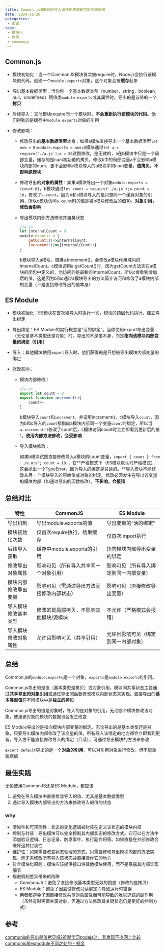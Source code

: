 ```yaml
---
title: Common.js和ESM对导入模块的修改是否影响原模块
date: 2024-11-20
categories:
 - 面试
tags:
 - 模块化
 - 原理
 - commonjs
---
```


## Common.js

- 模块初始化：当一个CommonJS模块首次被require时，Node.js会执行该模块的代码，创建一个`module.exports`对象，这个对象会被**缓存**起来

- 导出基本数据类型：当你将一个基本数据类型（number，string，boolean，null，undefined）赋值类`module.exports`或其属性时，导出的是该值的一个**拷贝**

- 后续导入：其他模块require同一个模块时，**不会重新执行该模块的代码**。他们得到的是缓存中`module.exports`对象的引用

- 修改影响：

  - 修改导出的**基本数据类型**本身：如果a模块直接导出一个基本数据类型`let num = 0;module.exports = num;`b模块通过`let a = require('./a.js');a = 20`试图修改，是无效的，a在b模块中只是一个局部变量，储存的是num初始值的拷贝。修改b中的局部变量a不会影响a模块内部的num，更不会影响c模块导入的a模块中的num变量。**值拷贝，不影响原模块**

  - 修改导出的**对象的属性**：如果a模块导出一个对象`module.exports = {count:0}`，b模块通过`let count = require('./a.js');a.count = 10`，修改了`a.count`。因为b和c模块导入的是只想同一个缓存对象的引用，所以c模块访问`a.count`时的值是被b模块修改后的值10。**对象引用，修改会影响**

  - 导出模块内部方法修改其自身状态

    ```JavaScript
    //a.js
    let internalCount = 0
    module.exports = {
        getCount:()=>internalCount,
        increment:()=>{internalCOunt++}
    }
    ```

    b模块导入a模块，调用a.increment()，会修改a模块作用域内的internalCount。c模块调用a.getCount()时，因为getCount方法实在a模块的闭包中定义的，他访问的是最新的internalCount，所以c会看到增加后的值。这是因为b和c通过a模块导出的方法简介访问和修改了a模块内部的变量（不是直接修改导出的值本身）

## ES Module

- 模块初始化：ES模块在首次被导入时执行一次，模块的顶层代码执行，建立导出绑定

- 导出绑定：ES Module的实行概念是“活的绑定”。当你使用export导出变量（无论是基本类型还是对象）时，导出的不是值本身，而是**指向该模块内部变量的绑定（引用）**

- 导入：其他模块使用`import`导入时，他们获得的是只想被导出模块内部变量的绑定

- 修改影响：

  - 模块内部修改：

    ```JavaScript
    //a.js
    export let count = 0
    export function increment(){
        count++
    }
    ```

    b模块导入`count`和`increment`，并调用increment()，c模块导入`count`，因为b和c导入的`count`都指向a模块内部同一个变量`count`的绑定，所以当`a.increment()`修改了count后，c模块访问count时会立即看到更新后的值1。**使用内部方法修改，会受影响**

  - 导入模块修改：

    如果b模块试图直接修改导入a模块的count变量，`import { count } from './a.mjs'; count = 10;`，在**严格模式下（ES模块默认时严格模式），这会抛出一个TypeError，因为导入的绑定是只读的。**导入模块不能修改从另一个模块导入的原始值或对象的绑定。修改必须发生在导出该变量的模块内部（如通过导出的函数修改）。**不影响，会报错**

## 总结对比

| 特性                 | CommonJS                                   | ES Module                              |
| -------------------- | ------------------------------------------ | -------------------------------------- |
| 导出机制             | 导出module.exports的值                     | 导出变量的“活的绑定”                   |
| 模块初始化次数       | 仅首次require执行，结果缓存                | 仅首次import执行                       |
| 后续导入获取         | 缓存中module.exports的引用                 | 指向模块内部导出变量的绑定             |
| 修改导出对象属性     | 影响可见（所有导入共享同一个对象引用）     | 影响可见（所有导入绑定到同一内部变量） |
| 模块内部修改导出变量 | 影响可见（需通过导出方法间接修改内部状态） | 影响可见（直接修改导出变量）           |
| 导入模块修改基本类型 | 修改的是局部拷贝，不影响其他模块/源模块    | 不允许（严格模式会报错）               |
| 导入模块修改对象属性 | 允许且影响可见（共享引用）                 | 允许且影响可见（绑定到同一内部对象）   |



## 总结

Common.js的`module.exports`是一个对象，`exports`是`module.exports`的引用。

Common.js导出的是值（基本类型是拷贝）或对象引用，模块间共享状态主要通过**共享导出的对象引用**或通过导出的函数修改模块内部状态来实现。直接导出的**基本类型值**在不同模块中是**独立的拷贝**

Common.js导出的值是对象时，导入的是对象的引用，无论哪个模块修改该对象，使用该对象的模块的数据也会发生改变

ES Module导出的是指向模块内部变量的绑定。无论导出的是基本类型还是对象，只要导出模块内部修改了该变量的值，所有导入该绑定的地方都会立即看到更新。导入方不能直接修改导入的绑定（只读），可通过导出模块的方法来修改

`export default`导出的是一个**对象的引用**，可以对引用对象进行修改，但不能重新赋值

## 最佳实践

无论使用CommonJS还是ES Module，都应该

1. 避免在导入模块中直接修改导入的值，尤其是基本数据类型
2. 通过导入模块内部导出的方法来修改导入的值的状态

### why

- 清晰性和可预测性：状态的变化逻辑被封装在定义该状态的模块内部
- 控制与封装：导出模块可以完全控制其内部状态的修改方式。它可以在方法中添加验证逻辑、日志记录、触发事件、执行副作用等。如果直接在外部修改会破坏这种封装性
- 维护性：如果需要改变状态管理的方式，只需要修改导出模块内部的方法实现，而无需修改所有导入该状态并直接操作它的地方
- 符合模块化原则：模块应该提供接口供其他模块使用，而不是暴露其内部实现细节
- 规避机制差异带来的陷阱
  - CommonJS：避免了直接修改基本类型无效的困惑（修改的是拷贝）
  - ES Module：避免了因尝试修改只读绑定而导致运行时错误
  - 两者都避免了因直接修改共享对象属性而可能导致的难以追踪的副作用（虽然有时需要共享对象，但通过方法修改其关键状态仍是更好的控制方式）

## 参考

[commonjs的导出是值拷贝吗?近期学习nodejs时，我发现不少网上比较commonjs和esmodule不同之处的 - 掘金](https://juejin.cn/post/6844904052841512973?from=search-suggest)

